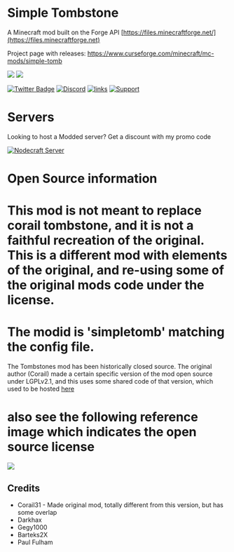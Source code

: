 # Simple Tombstone

A Minecraft mod built on the Forge API [https://files.minecraftforge.net/](https://files.minecraftforge.net)

Project page with releases: https://www.curseforge.com/minecraft/mc-mods/simple-tomb

[![](http://cf.way2muchnoise.eu/399669.svg)](https://www.curseforge.com/minecraft/mc-mods/simple-tomb) 
[![](http://cf.way2muchnoise.eu/versions/399669.svg)](https://www.curseforge.com/minecraft/mc-mods/simple-tomb)

[![Twitter Badge](https://img.shields.io/badge/contact-twitter-blue.svg)](https://twitter.com/lothrazar)
[![Discord](https://img.shields.io/discord/749302798797242449.svg?label=&logo=discord&logoColor=ffffff&color=7389D8&labelColor=6A7EC2)](https://discord.gg/uWZ3jf56fV)
[![links](https://img.shields.io/badge/more-links-ff69b4.svg)](https://allmylinks.com/lothrazar)
[![Support](https://img.shields.io/badge/Patreon-Support-orange.svg?logo=Patreon)](https://www.patreon.com/Lothrazar)



# Servers

Looking to host a Modded server? Get a discount with my promo code


[![Nodecraft Server](https://nodecraft.com/assets/images/partners/loth/mashup.png)](https://nodecraft.com/r/loth)


# Open Source information

# This mod is not meant to replace corail tombstone, and it is not a faithful recreation of the original.  This is a different mod with elements of the original, and re-using some of the original mods code under the license.  

# The modid is 'simpletomb' matching the config file.
The Tombstones mod has been historically closed source. The original author (Corail) made a certain specific version of the mod open source under LGPLv2.1, and this uses some shared code of that version, which used to be hosted  [here](https://github.com/Darkhax-Minecraft/Corail-Tombstone) 

# also see the following reference image which indicates the open source license

![](https://i.imgur.com/j1phRSB.png)

## Credits

- Corail31 - Made original mod, totally different from this version, but has some overlap
- Darkhax
- Gegy1000
- Barteks2X
- Paul Fulham

